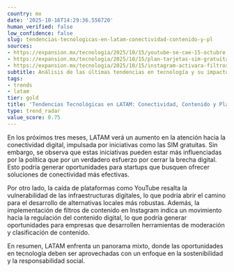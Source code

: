 ```yaml
---
country: mx
date: '2025-10-16T14:29:36.556720'
human_verified: false
low_confidence: false
slug: tendencias-tecnologicas-en-latam-conectividad-contenido-y-pl
sources:
- https://expansion.mx/tecnologia/2025/10/15/youtube-se-cae-15-octubre
- https://expansion.mx/tecnologia/2025/10/15/plan-tarjetas-sim-gratuitas-no-cerro-brecha-digital
- https://expansion.mx/tecnologia/2025/10/15/instagram-activara-filtros-contenido-por-edad-como-el-cine
subtitle: Análisis de las últimas tendencias en tecnología y su impacto en la región
tags:
- trends
- latam
tier: gold
title: 'Tendencias Tecnológicas en LATAM: Conectividad, Contenido y Plataformas'
type: trend_radar
value_score: 0.75
---
```


<p>En los próximos tres meses, LATAM verá un aumento en la atención hacia la conectividad digital, impulsada por iniciativas como las SIM gratuitas. Sin embargo, se observa que estas iniciativas pueden estar más influenciadas por la política que por un verdadero esfuerzo por cerrar la brecha digital. Esto podría generar oportunidades para startups que busquen ofrecer soluciones de conectividad más efectivas.</p><p>Por otro lado, la caída de plataformas como YouTube resalta la vulnerabilidad de las infraestructuras digitales, lo que podría abrir el camino para el desarrollo de alternativas locales más robustas. Además, la implementación de filtros de contenido en Instagram indica un movimiento hacia la regulación del contenido digital, lo que podría generar oportunidades para empresas que desarrollen herramientas de moderación y clasificación de contenido.</p><p>En resumen, LATAM enfrenta un panorama mixto, donde las oportunidades en tecnología deben ser aprovechadas con un enfoque en la sostenibilidad y la responsabilidad social.</p>